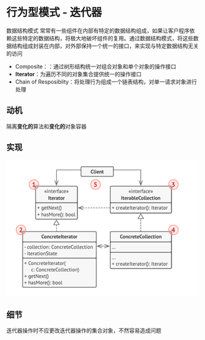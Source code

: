 # 行为型模式 - 迭代器
数据结构模式
常常有一些组件在内部有特定的数据结构组成，如果让客户程序依赖这些特定的数据结构，将极大地破坏组件的复用。通过数据结构模式，将这些数据结构组成封装在内部，对外部保持一个统一的接口，来实现与特定数据结构无关的访问
- Composite：：通过树形结构统一对组合对象和单个对象的操作接口
- **Iterator**：为遍历不同的对象集合提供统一的操作接口
- Chain of Resposiblity：将处理行为组成一个链表结构，对单一请求对象进行处理
## 动机
隔离**变化的**算法和**变化的**对象容器
## 实现
![UML](pics/33_Iterator_UML.png)
## 细节
迭代器操作时不应更改迭代器操作的集合对象，不然容易造成问题
